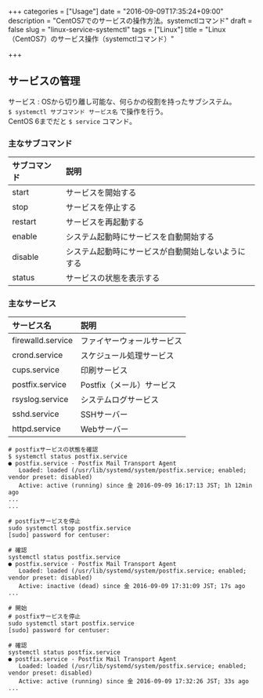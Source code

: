 +++
categories = ["Usage"]
date = "2016-09-09T17:35:24+09:00"
description = "CentOS7でのサービスの操作方法。systemctlコマンド"
draft = false
slug = "linux-service-systemctl"
tags = ["Linux"]
title = "Linux（CentOS7）のサービス操作（systemctlコマンド）"

+++
## サービスの管理
サービス : OSから切り離し可能な、何らかの役割を持ったサブシステム。  
` $ systemctl サブコマンド サービス名 ` で操作を行う。  
CentOS 6までだと ` $ service ` コマンド。  

### 主なサブコマンド  
| サブコマンド | 説明                                               |
|:-------------|:---------------------------------------------------|
| start        | サービスを開始する                                 |
| stop         | サービスを停止する                                 |
| restart      | サービスを再起動する                               |
| enable       | システム起動時にサービスを自動開始する             |
| disable      | システム起動時にサービスが自動開始しないようにする |
| status       | サービスの状態を表示する                           |

### 主なサービス
| サービス名        | 説明                       |
|:------------------|:---------------------------|
| firewalld.service | ファイヤーウォールサービス |
| crond.service     | スケジュール処理サービス   |
| cups.service      | 印刷サービス               |
| postfix.service   | Postfix（メール）サービス  |
| rsyslog.service   | システムログサービス       |
| sshd.service      | SSHサーバー                |
| httpd.service     | Webサーバー                |


```@bash
# postfixサービスの状態を確認
$ systemctl status postfix.service
● postfix.service - Postfix Mail Transport Agent
   Loaded: loaded (/usr/lib/systemd/system/postfix.service; enabled; vendor preset: disabled)
   Active: active (running) since 金 2016-09-09 16:17:13 JST; 1h 12min ago
...
...

# postfixサービスを停止
sudo systemctl stop postfix.service
[sudo] password for centuser:

# 確認
systemctl status postfix.service
● postfix.service - Postfix Mail Transport Agent
   Loaded: loaded (/usr/lib/systemd/system/postfix.service; enabled; vendor preset: disabled)
   Active: inactive (dead) since 金 2016-09-09 17:31:09 JST; 17s ago
...

# 開始
# postfixサービスを停止
sudo systemctl start postfix.service
[sudo] password for centuser:

# 確認
systemctl status postfix.service
● postfix.service - Postfix Mail Transport Agent
   Loaded: loaded (/usr/lib/systemd/system/postfix.service; enabled; vendor preset: disabled)
   Active: active (running) since 金 2016-09-09 17:32:26 JST; 33s ago
...
```
